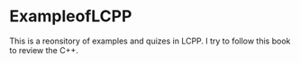 # ExampleofLCPP
 This is a reonsitory of examples and quizes in LCPP.
 I try to follow this book to review the C++.
